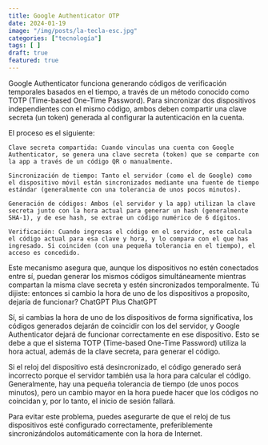 ```yaml
---
title: Google Authenticator OTP
date: 2024-01-19
image: "/img/posts/la-tecla-esc.jpg"
categories: ["tecnología"]
tags: [ ]
draft: true
featured: true
---
```



Google Authenticator funciona generando códigos de verificación temporales basados en el tiempo, a través de un método conocido como TOTP (Time-based One-Time Password). Para sincronizar dos dispositivos independientes con el mismo código, ambos deben compartir una clave secreta (un token) generada al configurar la autenticación en la cuenta.

El proceso es el siguiente:

    Clave secreta compartida: Cuando vinculas una cuenta con Google Authenticator, se genera una clave secreta (token) que se comparte con la app a través de un código QR o manualmente.

    Sincronización de tiempo: Tanto el servidor (como el de Google) como el dispositivo móvil están sincronizados mediante una fuente de tiempo estándar (generalmente con una tolerancia de unos pocos minutos).

    Generación de códigos: Ambos (el servidor y la app) utilizan la clave secreta junto con la hora actual para generar un hash (generalmente SHA-1), y de ese hash, se extrae un código numérico de 6 dígitos.

    Verificación: Cuando ingresas el código en el servidor, este calcula el código actual para esa clave y hora, y lo compara con el que has ingresado. Si coinciden (con una pequeña tolerancia en el tiempo), el acceso es concedido.

Este mecanismo asegura que, aunque los dispositivos no estén conectados entre sí, puedan generar los mismos códigos simultáneamente mientras compartan la misma clave secreta y estén sincronizados temporalmente.
Tú dijiste:
entonces si cambio la hora de uno de los dispositivos a proposito, dejaría de funcionar?
ChatGPT Plus
ChatGPT

Sí, si cambias la hora de uno de los dispositivos de forma significativa, los códigos generados dejarán de coincidir con los del servidor, y Google Authenticator dejará de funcionar correctamente en ese dispositivo. Esto se debe a que el sistema TOTP (Time-based One-Time Password) utiliza la hora actual, además de la clave secreta, para generar el código.

Si el reloj del dispositivo está desincronizado, el código generado será incorrecto porque el servidor también usa la hora para calcular el código. Generalmente, hay una pequeña tolerancia de tiempo (de unos pocos minutos), pero un cambio mayor en la hora puede hacer que los códigos no coincidan y, por lo tanto, el inicio de sesión fallará.

Para evitar este problema, puedes asegurarte de que el reloj de tus dispositivos esté configurado correctamente, preferiblemente sincronizándolos automáticamente con la hora de Internet.



